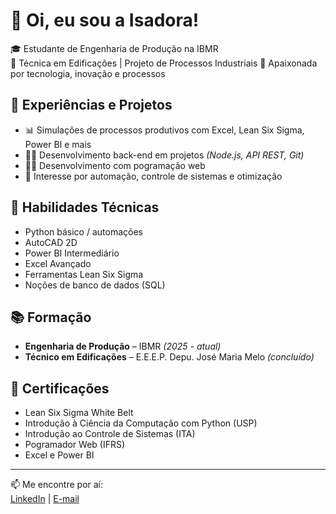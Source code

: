 # 👋 Oi, eu sou a Isadora!

🎓 Estudante de Engenharia de Produção na IBMR  
🧰 Técnica em Edificações | Projeto de Processos Industriais 
🚀 Apaixonada por tecnologia, inovação e processos

## 💼 Experiências e Projetos

- 📊 Simulações de processos produtivos com Excel, Lean Six Sigma, Power BI e mais
- 👩‍💻 Desenvolvimento back-end em projetos *(Node.js, API REST, Git)*
- 👩‍💻 Desenvolvimento com pogramação web 
- 🔬 Interesse por automação, controle de sistemas e otimização

## 🧠 Habilidades Técnicas

- Python básico / automações
- AutoCAD 2D
- Power BI Intermediário 
- Excel Avançado
- Ferramentas Lean Six Sigma
- Noções de banco de dados (SQL)

## 📚 Formação

- **Engenharia de Produção** – IBMR *(2025 - atual)*
- **Técnico em Edificações** – E.E.E.P. Depu. José Maria Melo *(concluído)*

## 🧾 Certificações

- Lean Six Sigma White Belt 
- Introdução à Ciência da Computação com Python (USP)
- Introdução ao Controle de Sistemas (ITA)
- Pogramador Web (IFRS)
- Excel e Power BI

---

📫 Me encontre por aí:  
[LinkedIn](https://linkedin.com/in/isadoramouranunes) | [E-mail](isadorammouran@gmail.com)
